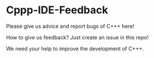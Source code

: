 # Cppp-IDE-Feedback
Please give us advice and report bugs of C+++ here!

How to give us feedback?
Just create an issue in this repo!

We need your help to improve the development of C+++.
